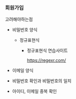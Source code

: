 ### 회원가입

고려해야하는점

- 비밀번호 양식

  - 정규표현식

    - 정규표현식 연습사이트

      https://regexr.com/ 

- 이메일 양식

- 비밀번호 확인과 비밀번호의 일치

- 아이디, 이메일 중복 확인